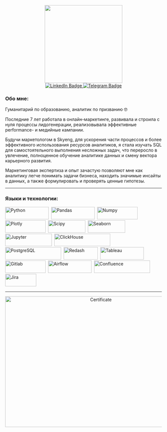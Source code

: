 <div id="header" align="center">
  <img src="https://media.giphy.com/media/v1.Y2lkPTc5MGI3NjExaTJ1NmJxb2RuMmg4cGxkc3YzZnRoOXBzcnZ2em00djc5MXkydmVnNCZlcD12MV9pbnRlcm5hbF9naWZfYnlfaWQmY3Q9Zw/hpXdHPfFI5wTABdDx9/giphy.gif" width="250"/>
</div>

<div id="badges" align="center">
  <a href="https://www.linkedin.com/in/yuliasergeeva/">
    <img src="https://img.shields.io/badge/LinkedIn-blue?style=for-the-badge&logo=linkedin&logoColor=white" alt="LinkedIn Badge"/>
  </a>
  <a href="https://t.me/yulia_sergeevaa">
    <img src="https://img.shields.io/badge/Telegram-deepskyblue?style=for-the-badge&logo=telegram&logoColor=white" alt="Telegram Badge"/>
  </a>
</div>

### Обо мне:
Гуманитарий по образованию, аналитик по призванию 🤓 

Последние 7 лет работала в онлайн-маркетинге, развивала и строила с нуля процессы лидогенерации, реализовывала эффективные performance- и медийные кампании.  

Будучи маркетологом в Skyeng, для ускорения части процессов и более эффективного использования ресурсов аналитиков, я стала изучать SQL для самостоятельного выполнения несложных задач, что переросло в увлечение, полноценное обучение аналитике данных и смену вектора карьерного развития.    

Маркетинговая экспертиза и опыт зачастую позволяют мне как аналитику легче понимать задачи бизнеса, находить значимые инсайты в данных, а также формулировать и проверять ценные гипотезы.   

---

### Языки и технологии:
<div>
<img src="https://img.shields.io/badge/python-white.svg?style=for-the-badge&logo=python&logoColor=blue" title="Python" alt="Python" width="140" height="40"/>&nbsp;
<img src="https://img.shields.io/badge/Pandas-white.svg?style=for-the-badge&logo=pandas&logoColor=blue" title="Pandas" alt="Pandas" width="140" height="40"/>&nbsp;
<img src="https://img.shields.io/badge/numpy-white.svg?style=for-the-badge&logo=numpy&logoColor=blue" title="Numpy" alt="Numpy" width="130" height="40"/>&nbsp;
<img src="https://img.shields.io/badge/plotly-white.svg?style=for-the-badge&logo=plotly&logoColor=blue" title="Plotly" alt="Plotly" width="130" height="40"/>&nbsp;
<img src="https://img.shields.io/badge/Scipy-white.svg?style=for-the-badge&logo=Scipy&logoColor=black" title="Scipy" alt="Scipy" width="120" height="40"/>&nbsp;
<img src="https://img.shields.io/badge/Seaborn-white.svg?style=for-the-badge&logo=Seaborn" title="Seaborn" alt="Seaborn" width="120" height="40"/>&nbsp;
<img src="https://img.shields.io/badge/Jupyter-white.svg?style=for-the-badge&logo=Jupyter&logoColor=orange" title="Jupyter" alt="Jupyter" width="150" height="40"/>&nbsp;
<img src="https://img.shields.io/badge/ClickHouse-white.svg?style=for-the-badge&logo=ClickHouse&logoColor=yellow" title="ClickHouse" alt="ClickHouse" width="180" height="40"/>&nbsp;
<img src="https://img.shields.io/badge/PostgreSQL-white.svg?style=for-the-badge&logo=PostgreSQL&logoColor=blue" title="PostgreSQL" alt="PostgreSQL" width="180" height="40"/>&nbsp;
<img src="https://img.shields.io/badge/Redash-white.svg?style=for-the-badge&logo=Redash" title="Redash" alt="Redash" width="110" height="40"/>&nbsp;
<img src="https://img.shields.io/badge/Tableau-white.svg?style=for-the-badge&logo=Tableau&logoColor=blue" title="Tableau" alt="Tableau" width="140" height="40"/>&nbsp;
<img src="https://img.shields.io/badge/gitlab-white.svg?style=for-the-badge&logo=gitlab&logoColor=orange" title="Gitlab" alt="Gitlab" width="130" height="40"/>&nbsp;
<img src="https://img.shields.io/badge/Airflow-white.svg?style=for-the-badge&logo=ApacheAirflow" title="Airflow" alt="Airflow" width="140" height="40"/>&nbsp;
<img src="https://img.shields.io/badge/Confluence-white.svg?style=for-the-badge&logo=Confluence&logoColor=blue" title="Confluence" alt="Confluence" width="180" height="40"/>&nbsp;
<img src="https://img.shields.io/badge/Jira-white.svg?style=for-the-badge&logo=Jira&logoColor=blue" title="Jira" alt="Jira" width="100" height="40"/>&nbsp;


</div>

---

<div id="cert" align="center">
<img src="https://github.com/yulia-sergeevaa/yulia-sergeevaa/assets/153804454/cd11e082-0135-437b-8956-8b5a02b38213"  title="Certificate" alt="Certificate"  width="600" height="420"/>&nbsp;
</div>




<!--
**yulia-sergeevaa/yulia-sergeevaa** is a ✨ _special_ ✨ repository because its `README.md` (this file) appears on your GitHub profile.

Here are some ideas to get you started:

- 🔭 I’m currently working on ...
- 🌱 I’m currently learning ...
- 👯 I’m looking to collaborate on ...
- 🤔 I’m looking for help with ...
- 💬 Ask me about ...
- 📫 How to reach me: ...
- 😄 Pronouns: ...
- ⚡ Fun fact: ...
-->
